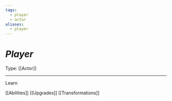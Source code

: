 ```yaml
---
tags:
  - player
  - actor
aliases:
  - player
---
```

# _Player_

Type: [[Actor]]

----

Learn

[[Abilities]] [[Upgrades]] [[Transformations]]